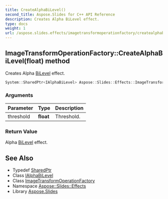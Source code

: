 ```yaml
---
title: CreateAlphaBiLevel()
second_title: Aspose.Slides for C++ API Reference
description: Creates Alpha BiLevel effect.
type: docs
weight: 1
url: /aspose.slides.effects/imagetransformoperationfactory/createalphabilevel/
---
```

## ImageTransformOperationFactory::CreateAlphaBiLevel(float) method


Creates Alpha [BiLevel](../../bilevel/) effect.

```cpp
System::SharedPtr<IAlphaBiLevel> Aspose::Slides::Effects::ImageTransformOperationFactory::CreateAlphaBiLevel(float threshold) override
```


### Arguments

| Parameter | Type | Description |
| --- | --- | --- |
| threshold | **float** | Threshold. |

### Return Value

Alpha [BiLevel](../../bilevel/) effect.

## See Also

* Typedef [SharedPtr](../../../system/sharedptr/)
* Class [IAlphaBiLevel](../../ialphabilevel/)
* Class [ImageTransformOperationFactory](../)
* Namespace [Aspose::Slides::Effects](../../)
* Library [Aspose.Slides](../../../)